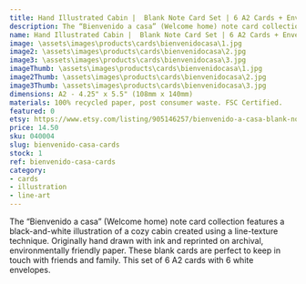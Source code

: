 ```yaml
---
title: Hand Illustrated Cabin |  Blank Note Card Set | 6 A2 Cards + Envelopes
description: The “Bienvenido a casa” (Welcome home) note card collection features a black-and-white illustration of a cozy cabin created using a line-texture technique. Originally hand drawn with ink and reprinted on archival, environmentally friendly paper.
name: Hand Illustrated Cabin |  Blank Note Card Set | 6 A2 Cards + Envelopes
image: \assets\images\products\cards\bienvenidocasa\1.jpg
image2: \assets\images\products\cards\bienvenidocasa\2.jpg
image3: \assets\images\products\cards\bienvenidocasa\3.jpg
imageThumb: \assets\images\products\cards\bienvenidocasa\1.jpg
image2Thumb: \assets\images\products\cards\bienvenidocasa\2.jpg
image3Thumb: \assets\images\products\cards\bienvenidocasa\3.jpg
dimensions: A2 - 4.25" x 5.5" (108mm x 140mm)
materials: 100% recycled paper, post consumer waste. FSC Certified.
featured: 0
etsy: https://www.etsy.com/listing/905146257/bienvenido-a-casa-blank-note-card-set-5
price: 14.50
sku: 040004
slug: bienvenido-casa-cards
stock: 1
ref: bienvenido-casa-cards
category:
- cards
- illustration
- line-art
---
```

The “Bienvenido a casa” (Welcome home) note card collection features a black-and-white illustration of a cozy cabin created using a line-texture technique. Originally hand drawn with ink and reprinted on archival, environmentally friendly paper. These blank cards are perfect to keep in touch with friends and family. This set of 6 A2 cards with 6 white envelopes.
